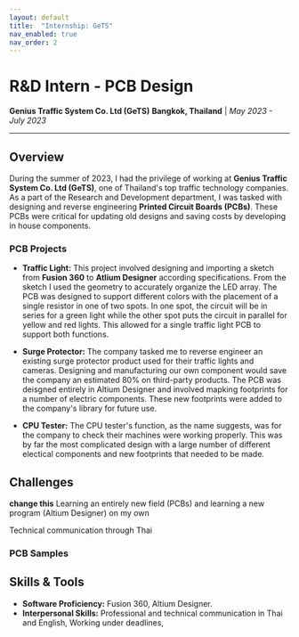 ```yaml
---
layout: default
title:  "Internship: GeTS"
nav_enabled: true
nav_order: 2
---
```


# R&D Intern - PCB Design
**Genius Traffic System Co. Ltd (GeTS)**
**Bangkok, Thailand** | *May 2023 - July 2023*

---

## Overview
During the summer of 2023, I had the privilege of working at **Genius Traffic System Co. Ltd (GeTS)**, one of Thailand's top traffic technology companies. As a part of the Research and Development department, I was tasked with designing and reverse engineering **Printed Circuit Boards (PCBs)**. These PCBs were critical for updating old designs and saving costs by developing in house components. 

### PCB Projects
- **Traffic Light:** This project involved designing and importing a sketch from **Fusion 360** to **Atlium Designer** according specifications. From the sketch I used the geometry to accurately organize the LED array. The PCB was designed to support different colors with the placement of a single resistor in one of two spots. In one spot, the circuit will be in series for a green light while the other spot puts the circuit in parallel for yellow and red lights. This allowed for a single traffic light PCB to support both functions. 

- **Surge Protector:** The company tasked me to reverse engineer an existing surge protector product used for their traffic lights and cameras. Designing and manufacturing our own component would save the company an estimated 80% on third-party products. The PCB was deisgned entirely in Altium Designer and involved mapking footprints for a number of electric components. These new footprints were added to the company's library for future use.

- **CPU Tester:** The CPU tester's function, as the name suggests, was for the company to check their machines were working properly. This was by far the most complicated design with a large number of different electical components and new footprints that needed to be made. 

## Challenges
**change this** Learning an entirely new field (PCBs) and learning a new program (Altium Designer) on my own

Technical communication through Thai

### PCB Samples

## Skills & Tools
- **Software Proficiency:** Fusion 360, Altium Designer.
- **Interpersonal Skills:** Professional and technical communication in Thai and English, Working under deadlines, 